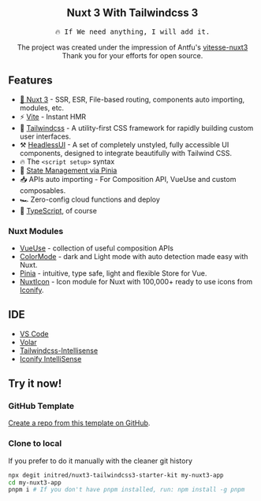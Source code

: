 <h2 align="center">
    Nuxt 3 With Tailwindcss 3
</h2>

<pre align="center">
🔥 If We need anything, I will add it.
</pre>

<p align="center">
The project was created under the impression of Antfu's <a href="https://github.com/antfu/vitesse-nuxt3" target="_blank">vitesse-nuxt3</a>
<br>
Thank you for your efforts for open source.
</p>

## Features
- [💚 Nuxt 3](https://v3.nuxtjs.org) - SSR, ESR, File-based routing, components auto importing, modules, etc.
- ⚡️ [Vite](https://vitejs.dev/) - Instant HMR
- 🎨 [Tailwindcss](https://tailwindcss.com/) - A utility-first CSS framework for rapidly building custom user interfaces.
- ⚒️ [HeadlessUI](https://headlessui.dev/) - A set of completely unstyled, fully accessible UI components, designed to integrate beautifully with Tailwind CSS.
- 🔥 The `<script setup>` syntax
- 🍍 [State Management via Pinia](https://pinia.esm.dev/)
- 📥 APIs auto importing - For Composition API, VueUse and custom composables.
- 🏎 Zero-config cloud functions and deploy
- 🦾 [TypeScript](https://www.typescriptlang.org/), of course

### Nuxt Modules
- [VueUse](https://github.com/vueuse/vueuse) - collection of useful composition APIs
- [ColorMode](https://github.com/nuxt-community/color-mode-module) - dark and Light mode with auto detection made easy with Nuxt.
- [Pinia](https://pinia.esm.dev/) - intuitive, type safe, light and flexible Store for Vue.
- [NuxtIcon](https://github.com/nuxt-modules/icon) - Icon module for Nuxt with 100,000+ ready to use icons from [Iconify](https://iconify.design/).

## IDE
- [VS Code](https://code.visualstudio.com/)
- [Volar](https://github.com/johnsoncodehk/volar)
- [Tailwindcss-Intellisense](https://github.com/tailwindlabs/tailwindcss-intellisense)
- [Iconify IntelliSense](https://github.com/antfu/vscode-iconify)

## Try it now!

### GitHub Template

[Create a repo from this template on GitHub](https://github.com/initred/nuxt3-tailwindcss3-starter-kit/generate).

### Clone to local

If you prefer to do it manually with the cleaner git history

```bash
npx degit initred/nuxt3-tailwindcss3-starter-kit my-nuxt3-app
cd my-nuxt3-app
pnpm i # If you don't have pnpm installed, run: npm install -g pnpm
```